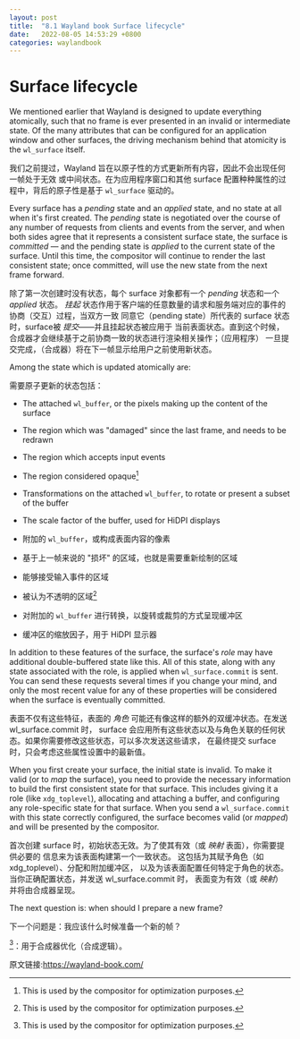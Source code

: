 ```yaml
---
layout: post
title:  "8.1 Wayland book Surface lifecycle"
date:   2022-08-05 14:53:29 +0800
categories: waylandbook
---
```

# Surface lifecycle

We mentioned earlier that Wayland is designed to update everything atomically,
such that no frame is ever presented in an invalid or intermediate state. Of the
many attributes that can be configured for an application window and other
surfaces, the driving mechanism behind that atomicity is the `wl_surface`
itself.

我们之前提过，Wayland 旨在以原子性的方式更新所有内容，因此不会出现任何一帧处于无效
或中间状态。在为应用程序窗口和其他 surface 配置种种属性的过程中，背后的原子性是基于
`wl_surface` 驱动的。

Every surface has a *pending* state and an *applied* state, and no state at all
when it's first created. The *pending* state is negotiated over the course of
any number of requests from clients and events from the server, and when both
sides agree that it represents a consistent surface state, the surface is
*committed* &mdash; and the pending state is *applied* to the current state of 
the surface. Until this time, the compositor will continue to render the last
consistent state; once committed, will use the new state from the next frame
forward.

除了第一次创建时没有状态，每个 surface 对象都有一个 *pending* 状态和一个 *applied* 状态。
*挂起* 状态作用于客户端的任意数量的请求和服务端对应的事件的协商（交互）过程，当双方一致
同意它（pending state）所代表的 surface 状态时，surface被 *提交*——并且挂起状态被应用于
当前表面状态。直到这个时候，合成器才会继续基于之前协商一致的状态进行渲染相关操作；（应用程序）
一旦提交完成，（合成器）将在下一帧显示给用户之前使用新状态。

Among the state which is updated atomically are:

需要原子更新的状态包括：

- The attached `wl_buffer`, or the pixels making up the content of the surface
- The region which was "damaged" since the last frame, and needs to be redrawn
- The region which accepts input events
- The region considered opaque[^1]
- Transformations on the attached `wl_buffer`, to rotate or present a subset of
  the buffer
- The scale factor of the buffer, used for HiDPI displays

- 附加的 `wl_buffer`，或构成表面内容的像素
- 基于上一帧来说的 "损坏" 的区域，也就是需要重新绘制的区域
- 能够接受输入事件的区域
- 被认为不透明的区域[^1]
- 对附加的 `wl_buffer` 进行转换，以旋转或裁剪的方式呈现缓冲区
- 缓冲区的缩放因子，用于 HiDPI 显示器

In addition to these features of the surface, the surface's *role* may have
additional double-buffered state like this. All of this state, along with any
state associated with the role, is applied when `wl_surface.commit` is sent. You
can send these requests several times if you change your mind, and only the most
recent value for any of these properties will be considered when the surface is
eventually committed.

表面不仅有这些特征，表面的 *角色* 可能还有像这样的额外的双缓冲状态。在发送 wl_surface.commit 时，
surface 会应用所有这些状态以及与角色关联的任何状态。如果你需要修改这些状态，可以多次发送这些请求，
在最终提交 surface 时，只会考虑这些属性设置中的最新值。

When you first create your surface, the initial state is invalid. To make it
valid (or to *map* the surface), you need to provide the necessary information
to build the first consistent state for that surface. This includes giving it a
role (like `xdg_toplevel`), allocating and attaching a buffer, and configuring
any role-specific state for that surface. When you send a `wl_surface.commit`
with this state correctly configured, the surface becomes valid (or *mapped*)
and will be presented by the compositor.

首次创建 surface 时，初始状态无效。为了使其有效（或 *映射* 表面），你需要提供必要的
信息来为该表面构建第一个一致状态。 这包括为其赋予角色（如 xdg_toplevel）、分配和附加缓冲区，
以及为该表面配置任何特定于角色的状态。 当你正确配置状态，并发送 wl_surface.commit 时，
表面变为有效（或 *映射*）并将由合成器呈现。

The next question is: when should I prepare a new frame?

下一个问题是：我应该什么时候准备一个新的帧？

[^1]: This is used by the compositor for optimization purposes.

[^1]：用于合成器优化（合成逻辑）。

原文链接:https://wayland-book.com/
